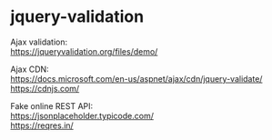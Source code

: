 # jquery-validation
Ajax validation:<br />
https://jqueryvalidation.org/files/demo/

Ajax CDN:<br />
https://docs.microsoft.com/en-us/aspnet/ajax/cdn/jquery-validate/ <br />
https://cdnjs.com/

Fake online REST API:<br />
https://jsonplaceholder.typicode.com/ <br />
https://reqres.in/
